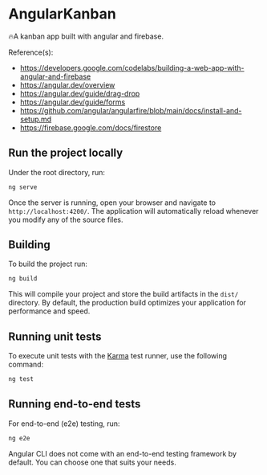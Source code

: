 # AngularKanban

🔥A kanban app built with angular and firebase.

Reference(s):

- https://developers.google.com/codelabs/building-a-web-app-with-angular-and-firebase
- https://angular.dev/overview
- https://angular.dev/guide/drag-drop
- https://angular.dev/guide/forms
- https://github.com/angular/angularfire/blob/main/docs/install-and-setup.md
- https://firebase.google.com/docs/firestore

## Run the project locally

Under the root directory, run:

```bash
ng serve
```

Once the server is running, open your browser and navigate to `http://localhost:4200/`. The application will automatically reload whenever you modify any of the source files.


## Building

To build the project run:

```bash
ng build
```

This will compile your project and store the build artifacts in the `dist/` directory. By default, the production build optimizes your application for performance and speed.

## Running unit tests

To execute unit tests with the [Karma](https://karma-runner.github.io) test runner, use the following command:

```bash
ng test
```

## Running end-to-end tests

For end-to-end (e2e) testing, run:

```bash
ng e2e
```

Angular CLI does not come with an end-to-end testing framework by default. You can choose one that suits your needs.